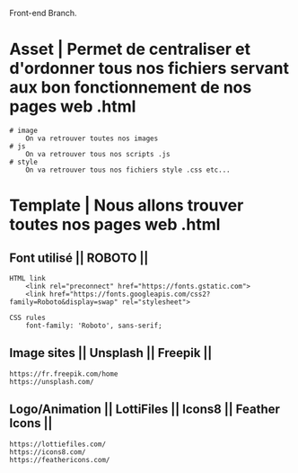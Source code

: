 Front-end Branch.
 
# Asset  | Permet de centraliser et d'ordonner tous nos fichiers servant aux bon fonctionnement de nos pages web .html
    # image
        On va retrouver toutes nos images
    # js
        On va retrouver tous nos scripts .js
    # style
        On va retrouver tous nos fichiers style .css etc...

# Template | Nous allons trouver toutes nos pages web .html 

## Font utilisé || ROBOTO ||
    HTML link
        <link rel="preconnect" href="https://fonts.gstatic.com">
        <link href="https://fonts.googleapis.com/css2?family=Roboto&display=swap" rel="stylesheet">

    CSS rules
        font-family: 'Roboto', sans-serif;

## Image sites || Unsplash || Freepik ||
    https://fr.freepik.com/home
    https://unsplash.com/

## Logo/Animation || LottiFiles || Icons8 || Feather Icons ||
    https://lottiefiles.com/
    https://icons8.com/
    https://feathericons.com/
